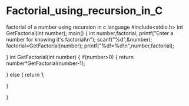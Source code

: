 # Factorial_using_recursion_in_C
factorial of a number using recursion in c language
#include<stdio.h>
int GetFactorial(int number);
 main() 
{
 int number,factorial;
 printf("Enter a number for knowing it's factorial\n");
 scanf("%d",&number);
 factorial=GetFactorial(number);
 printf("%d!=%d\n",number,factorial);
 
}
int GetFactorial(int number)
{
 if(number>0) 
{
 return number*GetFactorial(number-1);
 
}
 else 
{
 return 1;
 
}

}
 

